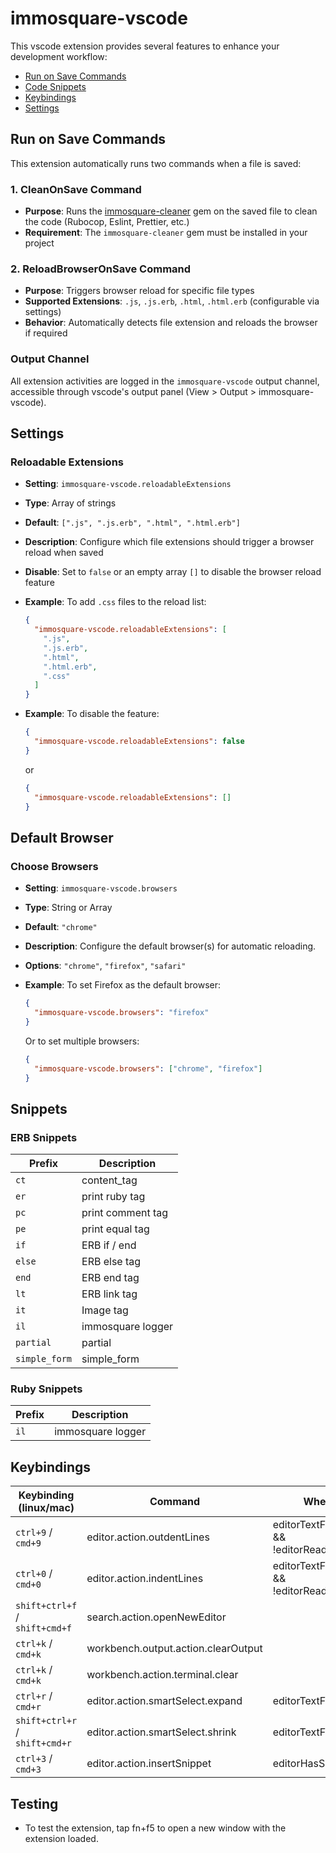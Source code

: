 # immosquare-vscode

This vscode extension provides several features to enhance your development workflow:

- [Run on Save Commands](#run-on-save-commands)
- [Code Snippets](#snippets)
- [Keybindings](#keybindings)
- [Settings](#settings)


## Run on Save Commands

This extension automatically runs two commands when a file is saved:

### 1. CleanOnSave Command
- **Purpose**: Runs the [immosquare-cleaner](https://github.com/immosquare/immosquare-cleaner) gem on the saved file to clean the code (Rubocop, Eslint, Prettier, etc.)
- **Requirement**: The `immosquare-cleaner` gem must be installed in your project

### 2. ReloadBrowserOnSave Command
- **Purpose**: Triggers browser reload for specific file types
- **Supported Extensions**: `.js`, `.js.erb`, `.html`, `.html.erb` (configurable via settings)
- **Behavior**: Automatically detects file extension and reloads the browser if required

### Output Channel
All extension activities are logged in the `immosquare-vscode` output channel, accessible through vscode's output panel (View > Output > immosquare-vscode).

## Settings

### Reloadable Extensions
- **Setting**: `immosquare-vscode.reloadableExtensions`
- **Type**: Array of strings
- **Default**: `[".js", ".js.erb", ".html", ".html.erb"]`
- **Description**: Configure which file extensions should trigger a browser reload when saved
- **Disable**: Set to `false` or an empty array `[]` to disable the browser reload feature
- **Example**: To add `.css` files to the reload list:

  ```json
  {
    "immosquare-vscode.reloadableExtensions": [
      ".js",
      ".js.erb",
      ".html",
      ".html.erb",
      ".css"
    ]
  }
  ```

- **Example**: To disable the feature:

  ```json
  {
    "immosquare-vscode.reloadableExtensions": false
  }
  ```

  or

  ```json
  {
    "immosquare-vscode.reloadableExtensions": []
  }
  ```

## Default Browser

### Choose Browsers
- **Setting**: `immosquare-vscode.browsers`
- **Type**: String or Array
- **Default**: `"chrome"`
- **Description**: Configure the default browser(s) for automatic reloading.
- **Options**: `"chrome"`, `"firefox"`, `"safari"`
- **Example**: To set Firefox as the default browser:

  ```json
  {
    "immosquare-vscode.browsers": "firefox"
  }
  ```

  Or to set multiple browsers:

  ```json
  {
    "immosquare-vscode.browsers": ["chrome", "firefox"]
  }
  ```

## Snippets

### ERB Snippets

| Prefix        | Description            |
| ------------- | ---------------------- |
| `ct`          | content_tag            |
| `er`          | print ruby tag         |
| `pc`          | print comment tag      |
| `pe`          | print equal tag        |
| `if`          | ERB if / end           |
| `else`        | ERB else tag           |
| `end`         | ERB end tag            |
| `lt`          | ERB link tag           |
| `it`          | Image tag              |
| `il`          | immosquare logger      |
| `partial`     | partial                |
| `simple_form` | simple_form            |


### Ruby Snippets

| Prefix   | Description            |
| -------- | ---------------------- |
| `il`     | immosquare logger      |

## Keybindings

| Keybinding (linux/mac)         | Command                                  | When                                  |
| ------------------------------ | ---------------------------------------- | ------------------------------------- |
| `ctrl+9` / `cmd+9`             | editor.action.outdentLines               | editorTextFocus && !editorReadonly    |
| `ctrl+0` / `cmd+0`             | editor.action.indentLines                | editorTextFocus && !editorReadonly    |
| `shift+ctrl+f` / `shift+cmd+f` | search.action.openNewEditor              |                                       |
| `ctrl+k` / `cmd+k`             | workbench.output.action.clearOutput      |                                       |
| `ctrl+k` / `cmd+k`             | workbench.action.terminal.clear          |                                       |
| `ctrl+r` / `cmd+r`             | editor.action.smartSelect.expand         | editorTextFocus                       |
| `shift+ctrl+r` / `shift+cmd+r` | editor.action.smartSelect.shrink         | editorTextFocus                       |
| `ctrl+3` / `cmd+3`             | editor.action.insertSnippet              | editorHasSelection                    |



## Testing
- To test the extension, tap fn+f5 to open a new window with the extension loaded.
